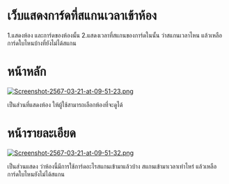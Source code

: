 # **เว็บแสดงการ์ดที่สแกนเวลาเข้าห้อง**
1.แสดงห้อง และการ์ดของห้องนั้น
2.แสดงเวลาที่สแกนของการ์ดในนั้น ว่าสแกนเวลาไหน แล้วเหลือการ์ดใบไหนบ้างที่ยังไม่ได้สแกน




# **หน้าหลัก**

[![Screenshot-2567-03-21-at-09-51-23.png](https://i.postimg.cc/RFYjpZZg/Screenshot-2567-03-21-at-09-51-23.png)](https://postimg.cc/mzQXtRM9)

เป็นส่วนที่แสดงห้อง ให้ผู้ใช้สามารถเลือกห้องที่จะดูได้




# **หน้ารายละเอียด**

[![Screenshot-2567-03-21-at-09-51-32.png](https://i.postimg.cc/rss0zD75/Screenshot-2567-03-21-at-09-51-32.png)](https://postimg.cc/GT0h5mLp)

เป็นส่วนแสดง ว่าห้องนี้มีการใช้การ์ดอะไรสแกนเข้ามาแล้วบ้าง สแกนเข้ามาเวลาเท่าไหร่ แล้วเหลือการ์ดใบไหนยังไม่ได้สแกน
